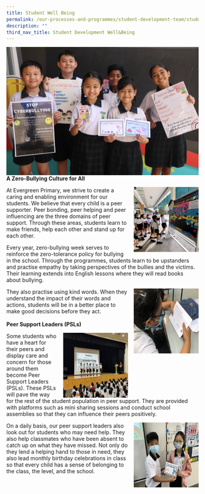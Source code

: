 ```yaml
---
title: Student Well Being
permalink: /our-processes-and-programmes/student-development-team/student-well-being/
description: ""
third_nav_title: Student Development Well&Being
---
```

![](/images/Department%20Main%20Photos/img_3312.JPG)


**A Zero-Bullying Culture for All**



<style>
img {
  float: right;
}
</style>

<p><img style="width:170px;height:170px;margin-left:15px;" alt="Zero-Bullying" src="/images/Department%20Photos/SDWB/sdwb_fred%20-%20loke%20wei%20xian%20hannah.jpg">	
	
At Evergreen&nbsp;Primary, we strive to create a caring and enabling environment for our students. We believe that every child is a peer supporter. Peer bonding, peer helping and peer influencing are the three domains of peer support. Through these areas, students learn to make friends, help each other and stand up for each other.&nbsp;

Every year, zero-bullying week serves to reinforce the zero-tolerance policy for bullying in the school. Through the programmes, students learn to be upstanders and practise empathy by taking perspectives of the bullies and the victims. Their learning extends into English lessons where they will read books about bullying.

<style>
img {
  float: right;
}
</style>

</p><p><img style="width:170px;height:170px;margin-left:15px;" alt="Zero-Bullying" src="/images/Department%20Photos/SDWB/sdwb_kind%20words%20-%20loke%20wei%20xian%20hannah.jpeg">	
	
They also practise using kind words. When they understand the impact of their words and actions, students will be in a better place to make good decisions before they act.
<br>
	<br>
**Peer Support Leaders (PSLs)**

<style>
img {
  float: right;
}
</style>

</p><p><img style="width:170px;height:170px;margin-left:15px;" alt="Zero-Bullying" src="/images/Department%20Photos/SDWB/sdwb_psl%20assembly%20-%20loke%20wei%20xian%20hannah.JPG">		
	
Some students who have a heart for their peers and display care and concern for those around them become Peer Support Leaders (PSLs). These PSLs will pave the way for the rest of the student population in peer support. They are provided with platforms such as mini sharing sessions and conduct school assemblies so that they can influence their peers positively.&nbsp;

<style>
img {
  float: right;
}
</style>

</p><p><img style="width:170px;height:170px;margin-left:15px;" alt="Zero-Bullying" src="/images/Department%20Photos/SDWB/sdwb_birthdays%20-%20loke%20wei%20xian%20hannah.JPG">		
	
On a daily basis, our peer support leaders also look out for students who may need help. They also help classmates who have been absent to catch up on what they have missed. Not only do they lend a helping hand to those in need, they also lead monthly birthday celebrations in class so that every child has a sense of belonging to the class, the level, and the school.</p>